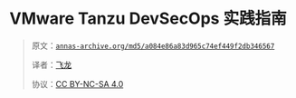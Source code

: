 # VMware Tanzu DevSecOps 实践指南

> 原文：[`annas-archive.org/md5/a084e86a83d965c74ef449f2db346567`](https://annas-archive.org/md5/a084e86a83d965c74ef449f2db346567)
> 
> 译者：[飞龙](https://github.com/wizardforcel)
> 
> 协议：[CC BY-NC-SA 4.0](http://creativecommons.org/licenses/by-nc-sa/4.0/)